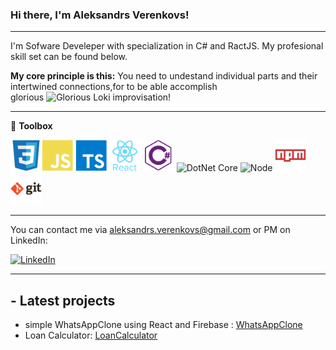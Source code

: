 ### Hi there, I'm Aleksandrs Verenkovs!

---

I'm Sofware Develeper with specialization in C# and RactJS. My profesional skill set can be found below.

__My core principle is this:__
You need to undestand individual parts and their intertwined connections,for to be able accomplish\
glorious <img src="https://s3.getstickerpack.com/storage/uploads/sticker-pack/loki/sticker_10.png?dc40a2f6a03bbcc3eab9d6a341e07cfe&d=200x200" width="40" height="40" alt="Glorious Loki"> improvisation!

---
🧰 __Toolbox__ 

  <img src="https://github.com/devicons/devicon/blob/master/icons/css3/css3-original.svg" alt="CSS" width="50" height="50"><img src="https://github.com/devicons/devicon/blob/master/icons/javascript/javascript-plain.svg" alt="JS" width="50" height="50">
  <img src="https://github.com/devicons/devicon/blob/master/icons/typescript/typescript-plain.svg" alt="TS" width="50" height="50">
  <img src="https://github.com/devicons/devicon/blob/master/icons/react/react-original-wordmark.svg" alt="React" width="50" height="50">
  <img src="https://github.com/devicons/devicon/blob/master/icons/csharp/csharp-line.svg" alt="Csharp" width="50" height="50">
  <img src="https://cdn.worldvectorlogo.com/logos/dot-net-core-7.svg" alt="DotNet Core" width="50" height="50">
  <img src="https://cdn.worldvectorlogo.com/logos/nodejs-1.svg" alt="Node" width="50" height="50">
  <img src="https://github.com/devicons/devicon/blob/master/icons/npm/npm-original-wordmark.svg" alt="npm" width="50" height="50">
  <img src="https://github.com/devicons/devicon/blob/master/icons/git/git-original-wordmark.svg" alt="Git" width="50" height="50">
  
---
You can contact me via <aleksandrs.verenkovs@gmail.com> or PM on LinkedIn:

[<img src="https://cdn.worldvectorlogo.com/logos/linkedin.svg" alt="LinkedIn" width="80" height="80">](https://www.linkedin.com/in/aleksandrs-verenkovs/)

---
## - Latest projects

- simple WhatsAppClone using React and Firebase : [WhatsAppClone](https://github.com/AleksandrsVerenkovs/whats_app_clone)
- Loan Calculator: [LoanCalculator](https://github.com/AleksandrsVerenkovs/MonthlyExpensesApp)

<!--
**AleksandrsVerenkovs/AleksandrsVerenkovs** is a ✨ _special_ ✨ repository because its `README.md` (this file) appears on your GitHub profile.

Here are some ideas to get you started:

- 🔭 I’m currently working on ...
- 🌱 I’m currently learning ...
- 👯 I’m looking to collaborate on ...
- 🤔 I’m looking for help with ...
- 💬 Ask me about ...
- 📫 How to reach me: ...
- 😄 Pronouns: ...
- ⚡ Fun fact: ...
-->

